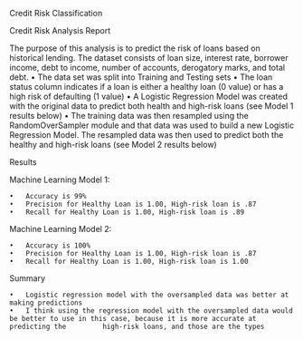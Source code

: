 Credit Risk Classification

Credit Risk Analysis Report

The purpose of this analysis is to predict the risk of loans based on historical lending. The dataset consists of loan size, interest rate, borrower income, debt to income, number of accounts, derogatory marks, and total debt.
	•	The data set was split into Training and Testing sets
	•	The loan status column indicates if a loan is either a healthy loan (0 value) or has a high risk of defaulting (1 value)
	•	A Logistic Regression Model was created with the original data to predict both health and high-risk loans (see Model 1 results below)
	•	The training data was then resampled using the RandomOverSampler module and that data was used to build a new Logistic Regression Model. The 			resampled data was then used to predict both the healthy and high-risk loans (see Model 2 results below)

Results

Machine Learning Model 1:

	•	Accuracy is 99%
	•	Precision for Healthy Loan is 1.00, High-risk loan is .87
	•	Recall for Healthy Loan is 1.00, High-risk loan is .89

Machine Learning Model 2:

	•	Accuracy is 100%
	•	Precision for Healthy Loan is 1.00, High-risk loan is .87
	•	Recall for Healthy Loan is 1.00, High-risk loan is 1.00

 
 Summary
 
	•	Logistic regression model with the oversampled data was better at making predictions
	•	I think using the regression model with the oversampled data would be better to use in this case, because it is more accurate at predicting the 		high-risk loans, and those are the types  

